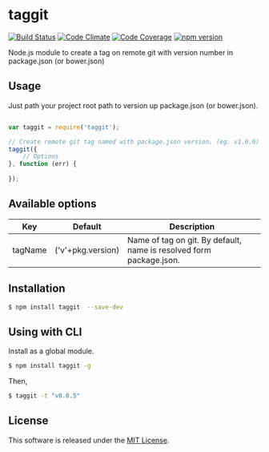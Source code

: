 taggit
====

[![Build Status][my_travis_badge_url]][my_travis_url]
[![Code Climate][my_codeclimate_badge_url]][my_codeclimate_url]
[![Code Coverage][my_codeclimate_coverage_badge_url]][my_codeclimate_url]
[![npm version][my_npm_budge_url]][my_npm_url]


Node.js module to create a tag on remote git with version number in package.json (or bower.json)

Usage
---------

Just path your project root path to version up package.json (or bower.json).

```javascript

var taggit = require('taggit');

// Create remote git tag named with package.json version. (eg. v1.0.0)
taggit({
    // Options
}, function (err) {
    
});

```

Available options
---------

| Key | Default | Description |
| --- | --- | --- |
| tagName | ('v'+pkg.version) | Name of tag on git. By default, name is resolved form package.json. |


Installation
---------

```bash
$ npm install taggit  --save-dev
```


Using with CLI
---------

Install as a global module.

```bash
$ npm install taggit -g
```

Then,

```bash
$ taggit -t "v0.0.5"
```



License
-------
This software is released under the [MIT License][my_license_url].

[my_repo_url]: https://github.com/okunishinishi/node-taggit
[my_travis_url]: http://travis-ci.org/okunishinishi/node-taggit
[my_travis_badge_url]: http://img.shields.io/travis/okunishinishi/node-taggit.svg?style=flat
[my_license_url]: https://github.com/okunishinishi/node-taggit/blob/master/LICENSE
[my_codeclimate_url]: http://codeclimate.com/github/okunishinishi/node-taggit
[my_codeclimate_badge_url]: http://img.shields.io/codeclimate/github/okunishinishi/node-taggit.svg?style=flat
[my_codeclimate_coverage_badge_url]: http://img.shields.io/codeclimate/coverage/github/okunishinishi/node-taggit.svg?style=flat
[my_coverage_url]: http://okunishinishi.github.io/node-taggit/coverage/lcov-report
[my_npm_url]: http://www.npmjs.org/package/taggit
[my_npm_budge_url]: http://img.shields.io/npm/v/taggit.svg?style=flat
